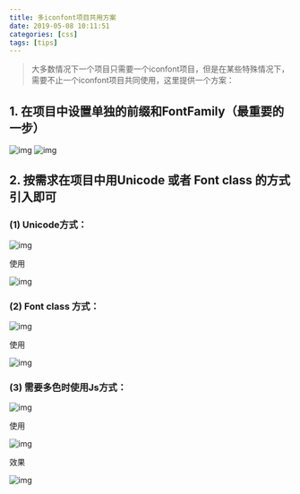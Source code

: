 ```yaml
---
title: 多iconfont项目共用方案
date: 2019-05-08 10:11:51
categories: [css]
tags: [tips]
---
```


> 大多数情况下一个项目只需要一个iconfont项目，但是在某些特殊情况下，需要不止一个iconfont项目共同使用，这里提供一个方案：

## 1. 在项目中设置单独的前缀和FontFamily（最重要的一步）

![img](http://img.xiaoz.site/20190508101232.png)
![img](http://img.xiaoz.site/20190508101248.png)

## 2. 按需求在项目中用Unicode 或者 Font class 的方式引入即可

### (1) Unicode方式：

![img](http://img.xiaoz.site/20190508101258.png)

使用

![img](http://img.xiaoz.site/20190508101307.png)

### (2) Font class 方式：

![img](http://img.xiaoz.site/20190508101313.png)

使用

![img](http://img.xiaoz.site/20190508101322.png)

### (3) 需要多色时使用Js方式：

![img](http://img.xiaoz.site/20190508101329.png)

使用

![img](http://img.xiaoz.site/20190508101336.png)

效果

![img](http://img.xiaoz.site/20190508101343.png)
